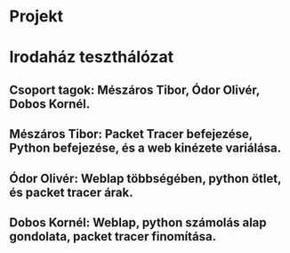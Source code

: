 # Projekt
# Irodaház teszthálózat
## Csoport tagok: Mészáros Tibor, Ódor Olivér, Dobos Kornél.
## Mészáros Tibor: Packet Tracer befejezése, Python befejezése, és a web kinézete variálása.
## Ódor Olivér: Weblap többségében, python ötlet, és packet tracer árak.
## Dobos Kornél: Weblap, python számolás alap gondolata, packet tracer finomítása.
